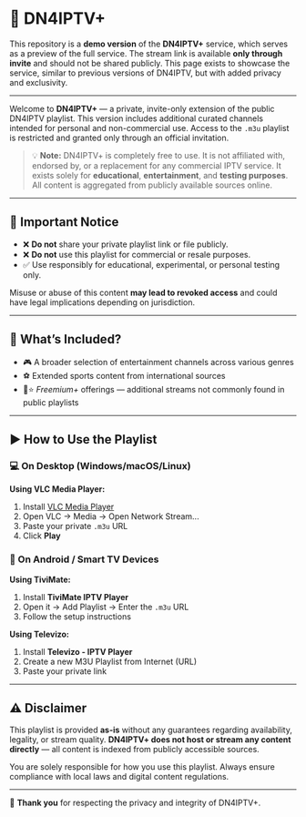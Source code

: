 # 🔐 **DN4IPTV+**

This repository is a **demo version** of the **DN4IPTV+** service, which serves as a preview of the full service. The stream link is available **only through invite** and should not be shared publicly. This page exists to showcase the service, similar to previous versions of DN4IPTV, but with added privacy and exclusivity.

---

Welcome to **DN4IPTV+** — a private, invite-only extension of the public DN4IPTV playlist. This version includes additional curated channels intended for personal and non-commercial use. Access to the `.m3u` playlist is restricted and granted only through an official invitation.

> 💡 **Note:** DN4IPTV+ is completely free to use. It is not affiliated with, endorsed by, or a replacement for any commercial IPTV service. It exists solely for **educational**, **entertainment**, and **testing purposes**. All content is aggregated from publicly available sources online.

---

## 🚫 Important Notice

- ❌ **Do not** share your private playlist link or file publicly.  
- ❌ **Do not** use this playlist for commercial or resale purposes.  
- ✅ Use responsibly for educational, experimental, or personal testing only.  

Misuse or abuse of this content **may lead to revoked access** and could have legal implications depending on jurisdiction.

---

## 📂 What’s Included?

- 🎮 A broader selection of entertainment channels across various genres  
- ⚽ Extended sports content from international sources  
- 📡⭐ *Freemium+* offerings — additional streams not commonly found in public playlists  

---

## ▶️ How to Use the Playlist

### 💻 On Desktop (Windows/macOS/Linux)

**Using VLC Media Player:**

1. Install [VLC Media Player](https://www.videolan.org/vlc/)  
2. Open VLC → Media → Open Network Stream...  
3. Paste your private `.m3u` URL  
4. Click **Play**

### 📱 On Android / Smart TV Devices

**Using TiviMate:**

1. Install **TiviMate IPTV Player**  
2. Open it → Add Playlist → Enter the `.m3u` URL  
3. Follow the setup instructions

**Using Televizo:**

1. Install **Televizo - IPTV Player**  
2. Create a new M3U Playlist from Internet (URL)  
3. Paste your private link

---

## ⚠️ Disclaimer

This playlist is provided **as-is** without any guarantees regarding availability, legality, or stream quality. **DN4IPTV+ does not host or stream any content directly** — all content is indexed from publicly accessible sources.

You are solely responsible for how you use this playlist. Always ensure compliance with local laws and digital content regulations.

---

🙏 **Thank you** for respecting the privacy and integrity of DN4IPTV+.

